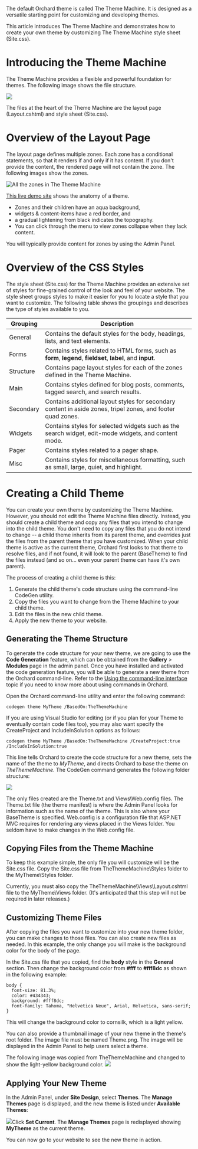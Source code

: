
The default Orchard theme is called The Theme Machine. It is designed as a versatile starting point for customizing and developing themes. 

This article introduces The Theme Machine and demonstrates how to create your own theme by customizing The Theme Machine style sheet (Site.css).

# Introducing the Theme Machine
The Theme Machine provides a flexible and powerful foundation for themes. The following image shows the file structure.

![](../Upload/screenshots/ThemeMachine_structure.PNG)

The files at the heart of the Theme Machine are the layout page (Layout.cshtml) and style sheet (Site.css).

# Overview of the Layout Page
The layout page defines multiple zones. Each zone has a conditional statements, so that it renders if and only if it has content. If you don't provide the content, the rendered page will not contain the zone. The following images show the zones.

![All the zones in The Theme Machine](../Attachments/Anatomy-of-a-theme/TheThemeMachineZoneScreenshot.PNG)

[This live demo site](https://orchard-theme-machine-designer.azurewebsites.net/ "The Theme Machine Designer") shows the anatomy of a theme.

- Zones and their children have an aqua background,
- widgets & content-items have a red border, and
- a gradual lightening from black indicates the topography.
- You can click through the menu to view zones collapse when they lack content.

You will typically provide content for zones by using the Admin Panel. 

# Overview of the CSS Styles
The style sheet (Site.css) for the Theme Machine provides an extensive set of styles for fine-grained control of the look and feel of your website. The style sheet groups styles to make it easier for you to locate a style that you want to customize. The following table shows the groupings and describes the type of styles available to you.

Grouping  | Description
--------- | ------------------------------------------------------------------------------------------------------------
General   | Contains the default styles for the body, headings, lists, and text elements.
Forms     | Contains styles related to HTML forms, such as **form**, **legend**, **fieldset**, **label**, and **input**.
Structure | Contains page layout styles for each of the zones defined in the Theme Machine.
Main      | Contains styles defined for blog posts, comments, tagged search, and search results.
Secondary | Contains additional layout styles for secondary content in aside zones, tripel zones, and footer quad zones.
Widgets   | Contains styles for selected widgets such as the search widget, edit-mode widgets, and content mode.
Pager     | Contains styles related to a pager shape.
Misc      | Contains styles for miscellaneous formatting, such as small, large, quiet, and highlight.

# Creating a Child Theme
You can create your own theme by customizing the Theme Machine. However, you should not edit the Theme Machine files directly. Instead, you should create a child theme and copy any files that you intend to change into the child theme. You don't need to copy any files that you do not intend to change -- a child theme inherits from its parent theme, and overrides just the files from the parent theme that you have customized.  When your child theme is active as the current theme, Orchard first looks to that theme to resolve files, and if not found, it will look to the parent (BaseTheme) to find the files instead (and so on... even your parent theme can have it's own parent).

The process of creating a child theme is this:

1. Generate the child theme's code structure using the command-line CodeGen utility.
2. Copy the files you want to change from the Theme Machine to your child theme.
3. Edit the files in the new child theme.
4. Apply the new theme to your website.


## Generating the Theme Structure
To generate the code structure for your new theme, we are going to use the **Code Generation** feature, which can be obtained from the **Gallery** > **Modules** page in the admin panel.  Once you have installed and activated the code generation feature, you will be able to generate a new theme from the Orchard command-line.  Refer to the [Using the command-line interface](Using-the-command-line-interface) topic if you need to know more about using commands in Orchard.

Open the Orchard command-line utility and enter the following command:

    
    codegen theme MyTheme /BasedOn:TheThemeMachine


If you are using Visual Studio for editing (or if you plan for your Theme to eventually contain code files too), you may also want specify the CreateProject and IncludeInSolution options as follows:

    
    codegen theme MyTheme /BasedOn:TheThemeMachine /CreateProject:true /IncludeInSolution:true



This line tells Orchard to create the code structure for a new theme, sets the name of the theme to _MyTheme_, and directs Orchard to base the theme on _TheThemeMachine_. The CodeGen command generates the following folder structure:

![](../Upload/screenshots/NewTheme_structure.PNG)

The only files created are the Theme.txt and Views\Web.config files. The Theme.txt file (the theme manifest) is where the Admin Panel looks for information such as the name of the theme.  This is also where your BaseTheme is specified. Web.config is a configuration file that ASP.NET MVC requires for rendering any views placed in the Views folder. You seldom have to make changes in the Web.config file. 


## Copying Files from the Theme Machine
To keep this example simple, the only file you will customize will be the Site.css file. Copy the Site.css file from TheThemeMachine\Styles folder to the MyTheme\Styles folder.

Currently, you must also copy the TheThemeMachine\Views\Layout.cshtml file to the MyTheme\Views folder. (It's anticipated that this step will not be required in later releases.)


## Customizing Theme Files
After copying the files you want to customize into your new theme folder, you can make changes to those files. You can also create new files as needed. In this example, the only change you will make is the background color for the body of the page. 

In the Site.css file that you copied, find the **body** style in the **General** section. Then change the background color from **#fff** to **#fff8dc** as shown in the following example:

    body { 
      font-size: 81.3%;
      color: #434343;
      background: #fff8dc; 
      font-family: Tahoma, "Helvetica Neue", Arial, Helvetica, sans-serif;
    }
This will change the background color to cornsilk, which is a light yellow.

You can also provide a thumbnail image of your new theme in the theme's root folder. The image file must be named Theme.png. The image will be displayed in the Admin Panel to help users select a theme.

The following image was copied from TheThemeMachine and changed to show the light-yellow background color. 
![](../Upload/screenshots/NewTheme_thumbnail.PNG)

## Applying Your New Theme
In the Admin Panel, under **Site Design**, select **Themes**. The **Manage Themes** page is displayed, and the new theme is listed under **Available Themes**:


![](../Upload/screenshots/themes_available.png)Click **Set Current**. The **Manage Themes** page is redisplayed showing **MyTheme** as the current theme.

You can now go to your website to see the new theme in action. 
